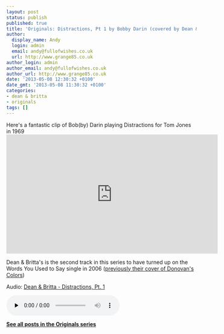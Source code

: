 ```yaml
---
layout: post
status: publish
published: true
title: 'Originals: Distractions, Pt 1 by Bobby Darin (covered by Dean & Britta)'
author:
  display_name: Andy
  login: admin
  email: andy@fullofwishes.co.uk
  url: http://www.grange85.co.uk
author_login: admin
author_email: andy@fullofwishes.co.uk
author_url: http://www.grange85.co.uk
date: '2013-05-08 12:30:32 +0100'
date_gmt: '2013-05-08 11:30:32 +0100'
categories:
- dean & britta
- originals
tags: []
---
```

<p>Here's a fantastic clip of Bob(by) Darin playing Distractions for Tom Jones in 1969<br />
<iframe width="560" height="315" src="https://www.youtube.com/embed/qqCbJaYXSvQ" frameborder="0" allowfullscreen></iframe>
<p>Dean & Britta's is the second track in this series to have turned up on the Words You Used to Say single in 2006 (<a href="/2013/04/17/originals-colours-by-donovan-covered-by-dean-britta/">previously their cover of Donovan's Colors</a>)</p>

<div class="well"><p class="audio">Audio: <a href="https://media.fullofwishes.co.uk/07-dean_and_britta/audio/05_Britta%20Phillips_Dean%20Wareham_Distractions_Part%201.mp3">Dean & Britta - Distractions, Pt. 1</a></p><audio controls="controls" preload="none" src="https://media.fullofwishes.co.uk/07-dean_and_britta/audio/05_Britta%20Phillips_Dean%20Wareham_Distractions_Part%201.mp3"></audio></div>

<p><strong><a href="/category/originals/" title="List: Originals">See all posts in the Originals series</a></strong></p>
